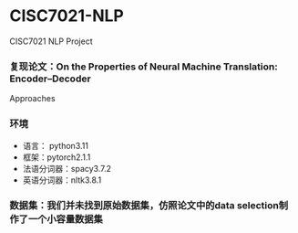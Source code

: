 # CISC7021-NLP
CISC7021 NLP Project

### 复现论文：On the Properties of Neural Machine Translation: Encoder–Decoder
Approaches

### 环境

- 语言： python3.11
- 框架：pytorch2.1.1
- 法语分词器：spacy3.7.2
- 英语分词器：nltk3.8.1

### 数据集：我们并未找到原始数据集，仿照论文中的data selection制作了一个小容量数据集

